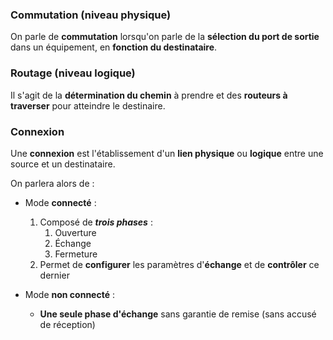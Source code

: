 ### Commutation (niveau physique)

On parle de **commutation** lorsqu'on parle de la **sélection du port de sortie** dans un équipement, en **fonction du destinataire**.

### Routage (niveau logique)

Il s'agit de la **détermination du chemin** à prendre et des **routeurs à traverser** pour atteindre le destinaire.

### Connexion

Une **connexion** est l'établissement d'un **lien physique** ou **logique** entre une source et un destinataire.

On parlera alors de :

- Mode **connecté** : 
	1. Composé de ***trois phases*** : 
		1. Ouverture
		2. Échange
		3. Fermeture
	2. Permet de **configurer** les paramètres d'**échange** et de **contrôler** ce dernier
	   
- Mode **non connecté** :
	- **Une seule phase d'échange** sans garantie de remise (sans accusé de réception)